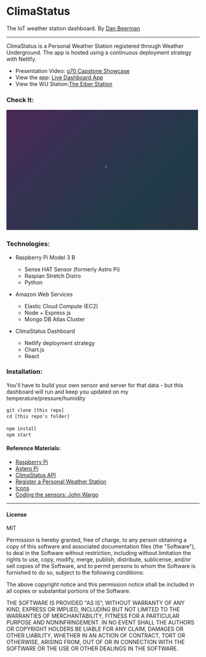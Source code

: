 # ClimaStatus
The IoT weather station dashboard. 
By [Dan Beerman](https://www.danbeerman.com)

---


ClimaStatus is a Personal Weather Station registered through Weather Underground. The app is hosted using a continuous deployment strategy with Netlify. 
- Presentation Video: [g70 Capstone Showcase](https://youtu.be/OQbGKI5RDhY)
- View the app: [Live Dashboard App](http://climastatus.netlify.com/)
- View the WU Station:[The Eiber Station](https://www.wunderground.com/personal-weather-station/dashboard?ID=KCODENVE579)

### Check It:

![Visual Aid](./climaStatus.gif)

### Technologies: 

  * Raspberry Pi Model 3 B
    - Sense HAT Sensor (formerly Astro Pi)
    - Raspian Stretch Distro
    - Python
    
  * Amazon Web Services
    - Elastic Cloud Compute (EC2)
    - Node + Express js
    - Mongo DB Atlas Cluster
    
  * ClimaStatus Dashboard
    - Netlify deployment strategy
    - Chart.js
    - React
    
### Installation:

You'll have to build your own sensor and server for that data - but this dashboard will run and keep you updated on my temperature/pressure/humidity

```
git clone [this repo]
cd [this repo's folder]

npm install
npm start
``` 

#### Reference Materials: 

- [Raspberry Pi](https://www.raspberrypi.org/)
- [Astero Pi](https://astro-pi.org/)
- [ClimaStatus API](https://github.com/lebeerman/ClimaStatus)
- [Register a Personal Weather Station](https://www.wunderground.com/personal-weather-station/)
- [Icons](https://www.flaticon.com/)
- [Coding the sensors: John Wargo](https://makezine.com/projects/raspberry-pi-weather-station-mount)

---
#### License

MIT

Permission is hereby granted, free of charge, to any person obtaining a copy of this software and associated documentation files (the "Software"), to deal in the Software without restriction, including without limitation the rights to use, copy, modify, merge, publish, distribute, sublicense, and/or sell copies of the Software, and to permit persons to whom the Software is furnished to do so, subject to the following conditions:

The above copyright notice and this permission notice shall be included in all copies or substantial portions of the Software.

THE SOFTWARE IS PROVIDED "AS IS", WITHOUT WARRANTY OF ANY KIND, EXPRESS OR IMPLIED, INCLUDING BUT NOT LIMITED TO THE WARRANTIES OF MERCHANTABILITY, FITNESS FOR A PARTICULAR PURPOSE AND NONINFRINGEMENT. IN NO EVENT SHALL THE AUTHORS OR COPYRIGHT HOLDERS BE LIABLE FOR ANY CLAIM, DAMAGES OR OTHER LIABILITY, WHETHER IN AN ACTION OF CONTRACT, TORT OR OTHERWISE, ARISING FROM, OUT OF OR IN CONNECTION WITH THE SOFTWARE OR THE USE OR OTHER DEALINGS IN THE SOFTWARE.



